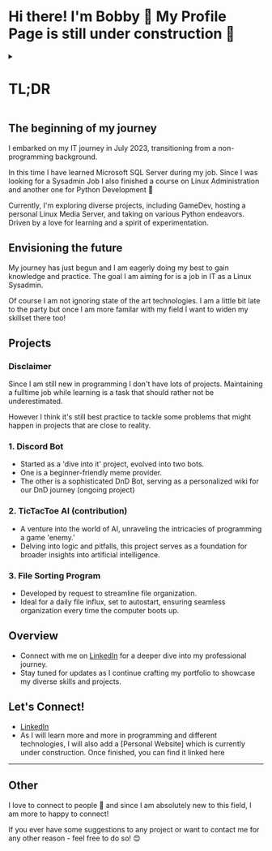 # Hi there! I'm Bobby 💙 My Profile Page is still under construction 🚧
<details>
<summary> <h1>TL;DR</h1> </summary>

# My Programming Journey 🚀

## 🌟 The Beginning

- IT explorer since July 2023, shifting from a non-programming background.

## Technologies & Tools
![](https://img.shields.io/badge/Tools-PostgreSQL-informational?style=flat&logo=postgresql&logoColor=white&color=blue)
![](https://img.shields.io/badge/Tools-Microsoft_SQL_Server-informational?style=flat&logo=Microsoft-SQL-Server&logoColor=white&color=blue)
Linux 
![](https://img.shields.io/badge/Code-Python-informational?style=flat&logo=python&logoColor=white&color=blue)

## 🔮 Envisioning the Future

- Aiming for a Linux Sysadmin role in IT
- Keen on catching up with state-of-the-art technologies once more familiar with the field

## 🚧 Projects in the Pipeline

### 1. Discord Bot 🤖

### 2. TicTacToe AI (Contribution) 🤯

### 3. File Sorting Program 🗂️

## 🤝 Let's Connect!

- [LinkedIn](https://www.linkedin.com/in/khaled-habiby/)
- [Personal Website] (Under Construction) - Coming soon!
</details>

## The beginning of my journey 

I embarked on my IT journey in July 2023, transitioning from a non-programming background. 

In this time I have learned Microsoft SQL Server during my job. Since I was looking for a Sysadmin Job I also finished a course on Linux Administration and another one for Python Development 🐍

Currently, I'm exploring diverse projects, including GameDev, hosting a personal Linux Media Server, and taking on various Python endeavors. Driven by a love for learning and a spirit of experimentation.

## Envisioning the future

My journey has just begun and I am eagerly doing my best to gain knowledge and practice. The goal I am aiming for is a job in IT as a Linux Sysadmin. 

Of course I am not ignoring state of the art technologies. I am a little bit late to the party but once I am more familar with my field I want to widen my skillset there too!

## Projects

### Disclaimer 

Since I am still new in programming I don't have lots of projects. Maintaining a fulltime job while learning is a task that should rather not be underestimated. 

However I think it's still best practice to tackle some problems that might happen in projects that are close to reality. 

### 1. Discord Bot
- Started as a 'dive into it' project, evolved into two bots.
- One is a beginner-friendly meme provider.
- The other is a sophisticated DnD Bot, serving as a personalized wiki for our DnD journey (ongoing project) 

### 2. TicTacToe AI (contribution)
- A venture into the world of AI, unraveling the intricacies of programming a game 'enemy.'
- Delving into logic and pitfalls, this project serves as a foundation for broader insights into artificial intelligence.

### 3. File Sorting Program
- Developed by request to streamline file organization.
- Ideal for a daily file influx, set to autostart, ensuring seamless organization every time the computer boots up.

## Overview

- Connect with me on [LinkedIn](https://www.linkedin.com/in/khaled-habiby/) for a deeper dive into my professional journey.
- Stay tuned for updates as I continue crafting my portfolio to showcase my diverse skills and projects.

## Let's Connect!

- [LinkedIn](https://www.linkedin.com/in/khaled-habiby/)
- As I will learn more and more in programming and different technologies, I will also add a [Personal Website] which is currently under construction. Once finished, you can find it linked here 

---

## Other

I love to connect to people 💙 and since I am absolutely new to this field, I am more to happy to connect!

If you ever have some suggestions to any project or want to contact me for any other reason - feel free to do so! 😊 
